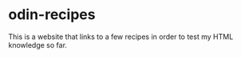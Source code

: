 # odin-recipes

This is a website that links to a few recipes in order to test my HTML knowledge so far.
